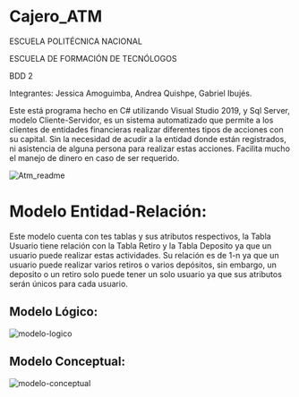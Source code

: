 # Cajero_ATM

ESCUELA POLITÉCNICA NACIONAL

ESCUELA DE FORMACIÓN DE TECNÓLOGOS

BDD 2

Integrantes: Jessica Amoguimba,
             Andrea Quishpe,
             Gabriel Ibujés.
             
             
Este está programa hecho en C# utilizando Visual Studio 2019, y Sql Server, modelo Cliente-Servidor,
es un sistema automatizado que permite a los clientes de entidades financieras realizar diferentes
tipos de acciones con su capital. Sin la necesidad de acudir a la entidad donde están registrados,
ni asistencia de alguna persona para realizar estas acciones. Facilita mucho el manejo de dinero en
caso de ser requerido.  

![Atm_readme](https://user-images.githubusercontent.com/49683647/72157064-007bc600-3385-11ea-9337-4016ba51ccff.png)

# Modelo Entidad-Relación:

Este modelo cuenta con tes tablas y sus atributos respectivos, la Tabla Usuario tiene relación con la Tabla Retiro y la Tabla Deposito ya
que un usuario puede realizar estas actividades. Su relación es de 1-n ya que un usuario puede realizar varios retiros o varios depósitos,
sin embargo, un deposito o un retiro solo puede tener un solo usuario ya que sus atributos serán únicos para cada usuario.

## Modelo Lógico:
![modelo-logico](https://user-images.githubusercontent.com/49683647/72158827-1a1f0c80-3389-11ea-8105-b1de32322392.jpeg)

## Modelo Conceptual:
![modelo-conceptual](https://user-images.githubusercontent.com/49683647/72158861-2c00af80-3389-11ea-9c2a-5a9d539132f1.jpeg)

